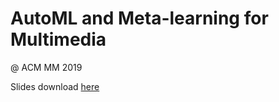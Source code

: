 # AutoML and Meta-learning for Multimedia 
@ ACM MM 2019

Slides download [here](https://github.com/Yue-Liu/AutoML-Meta-tutorial/raw/master/AutoML_Meta_MM_tutorial.pdf)
